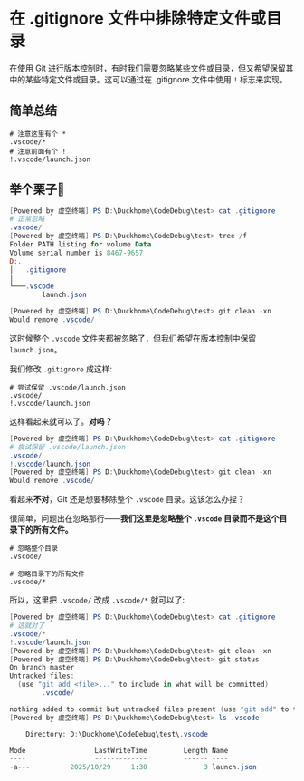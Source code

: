 # 在 .gitignore 文件中排除特定文件或目录

在使用 Git 进行版本控制时，有时我们需要忽略某些文件或目录，但又希望保留其中的某些特定文件或目录。这可以通过在 .gitignore 文件中使用 `!` 标志来实现。  

## 简单总结

```gitignore
# 注意这里有个 *
.vscode/*
# 注意前面有个 !
!.vscode/launch.json
```

## 举个栗子🌰

```powershell
[Powered by 虚空终端] PS D:\Duckhome\CodeDebug\test> cat .gitignore
# 正常忽略
.vscode/
[Powered by 虚空终端] PS D:\Duckhome\CodeDebug\test> tree /f
Folder PATH listing for volume Data
Volume serial number is 8467-9657
D:.
│   .gitignore
│
└───.vscode
        launch.json

[Powered by 虚空终端] PS D:\Duckhome\CodeDebug\test> git clean -xn
Would remove .vscode/
```

这时候整个 `.vscode` 文件夹都被忽略了，但我们希望在版本控制中保留 `launch.json`。  

我们修改 `.gitignore` 成这样:  

```gitignore
# 尝试保留 .vscode/launch.json
.vscode/
!.vscode/launch.json
```

这样看起来就可以了。**对吗？**

```powershell
[Powered by 虚空终端] PS D:\Duckhome\CodeDebug\test> cat .gitignore
# 尝试保留 .vscode/launch.json
.vscode/
!.vscode/launch.json
[Powered by 虚空终端] PS D:\Duckhome\CodeDebug\test> git clean -xn
Would remove .vscode/
```

看起来**不对**，Git 还是想要移除整个 `.vscode` 目录。这该怎么办捏？  

很简单，问题出在忽略那行——**我们这里是忽略整个 `.vscode` 目录而不是这个目录下的所有文件。**  

```gitignore
# 忽略整个目录
.vscode/

# 忽略目录下的所有文件
.vscode/*
```

所以，这里把 `.vscode/` 改成 `.vscode/*` 就可以了:  

```powershell
[Powered by 虚空终端] PS D:\Duckhome\CodeDebug\test> cat .gitignore
# 这就对了
.vscode/*
!.vscode/launch.json
[Powered by 虚空终端] PS D:\Duckhome\CodeDebug\test> git clean -xn
[Powered by 虚空终端] PS D:\Duckhome\CodeDebug\test> git status
On branch master
Untracked files:
  (use "git add <file>..." to include in what will be committed)
        .vscode/

nothing added to commit but untracked files present (use "git add" to track)
[Powered by 虚空终端] PS D:\Duckhome\CodeDebug\test> ls .vscode

    Directory: D:\Duckhome\CodeDebug\test\.vscode

Mode                 LastWriteTime         Length Name
----                 -------------         ------ ----
-a---          2025/10/29     1:30              3 launch.json
```
